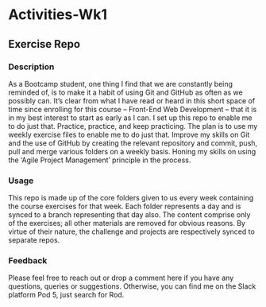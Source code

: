 # Activities-Wk1

## Exercise Repo

### Description
As a Bootcamp student, one thing I find that we are constantly being reminded of, is to make it a habit of using Git and GitHub as often as we possibly can. It’s clear from what I have read or heard in this short space of time since enrolling for this course – Front-End Web Development – that it is in my best interest to start as early as I can. I set up this repo to enable me to do just that. Practice, practice, and keep practicing. The plan is to use my weekly exercise files to enable me to do just that. Improve my skills on Git and the use of GitHub by creating the relevant repository and commit, push, pull and merge various folders on a weekly basis. Honing my skills on using the ‘Agile Project Management’ principle in the process.

### Usage
This repo is made up of the core folders given to us every week containing the course exercises for that week. Each folder represents a day and is synced to a branch representing that day also. The content comprise only of the exercises; all other materials are removed for obvious reasons. By virtue of their nature, the challenge and projects are respectively synced to separate repos.

### Feedback
Please feel free to reach out or drop a comment here if you have any questions, queries or suggestions. Otherwise, you can find me on the Slack platform Pod 5, just search for Rod.
